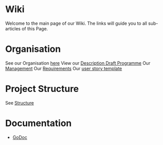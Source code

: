 # Wiki
Welcome to the main page of our Wiki.
The links will guide you to all sub-articles of this Page.

# Organisation
See our Organisation [here](https://github.com/DHBW-SE-2023/Wiki/blob/main/Pages/Organisation.md)
View our [Description Draft Programme](https://github.com/DHBW-SE-2023/Wiki/blob/main/Pages/descriptionDraftProgramme.md)
Our [Management](https://github.com/DHBW-SE-2023/Wiki/blob/main/Pages/Management.md)
Our [Requirements](https://github.com/DHBW-SE-2023/Wiki/blob/main/Pages/RequirementSpecs.md)
Our [user story template](https://github.com/DHBW-SE-2023/Wiki/blob/main/Templates/templateUserStories.md)

# Project Structure
See [Structure](https://github.com/DHBW-SE-2023/Wiki/blob/main/Pages/Structure.md)

# Documentation
- [GoDoc](https://github.com/DHBW-SE-2023/Wiki/blob/main/Pages/GoDoc.md) 

